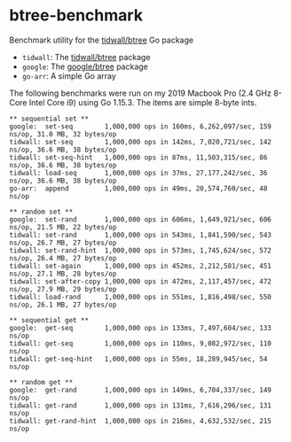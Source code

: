 # btree-benchmark

Benchmark utility for the [tidwall/btree](https://github.com/tidwall/btree) Go package

- `tidwall`: The [tidwall/btree](https://github.com/tidwall/btree) package
- `google`: The [google/btree](https://github.com/google/btree) package
- `go-arr`: A simple Go array

The following benchmarks were run on my 2019 Macbook Pro (2.4 GHz 8-Core Intel Core i9) 
using Go 1.15.3. The items are simple 8-byte ints.

```
** sequential set **
google:  set-seq        1,000,000 ops in 160ms, 6,262,097/sec, 159 ns/op, 31.0 MB, 32 bytes/op
tidwall: set-seq        1,000,000 ops in 142ms, 7,020,721/sec, 142 ns/op, 36.6 MB, 38 bytes/op
tidwall: set-seq-hint   1,000,000 ops in 87ms, 11,503,315/sec, 86 ns/op, 36.6 MB, 38 bytes/op
tidwall: load-seq       1,000,000 ops in 37ms, 27,177,242/sec, 36 ns/op, 36.6 MB, 38 bytes/op
go-arr:  append         1,000,000 ops in 49ms, 20,574,760/sec, 48 ns/op

** random set **
google:  set-rand       1,000,000 ops in 606ms, 1,649,921/sec, 606 ns/op, 21.5 MB, 22 bytes/op
tidwall: set-rand       1,000,000 ops in 543ms, 1,841,590/sec, 543 ns/op, 26.7 MB, 27 bytes/op
tidwall: set-rand-hint  1,000,000 ops in 573ms, 1,745,624/sec, 572 ns/op, 26.4 MB, 27 bytes/op
tidwall: set-again      1,000,000 ops in 452ms, 2,212,581/sec, 451 ns/op, 27.1 MB, 28 bytes/op
tidwall: set-after-copy 1,000,000 ops in 472ms, 2,117,457/sec, 472 ns/op, 27.9 MB, 29 bytes/op
tidwall: load-rand      1,000,000 ops in 551ms, 1,816,498/sec, 550 ns/op, 26.1 MB, 27 bytes/op

** sequential get **
google:  get-seq        1,000,000 ops in 133ms, 7,497,604/sec, 133 ns/op
tidwall: get-seq        1,000,000 ops in 110ms, 9,082,972/sec, 110 ns/op
tidwall: get-seq-hint   1,000,000 ops in 55ms, 18,289,945/sec, 54 ns/op

** random get **
google:  get-rand       1,000,000 ops in 149ms, 6,704,337/sec, 149 ns/op
tidwall: get-rand       1,000,000 ops in 131ms, 7,616,296/sec, 131 ns/op
tidwall: get-rand-hint  1,000,000 ops in 216ms, 4,632,532/sec, 215 ns/op
```
